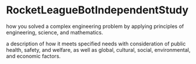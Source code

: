 # RocketLeagueBotIndependentStudy
how you solved a complex engineering problem by applying principles of engineering, science, and mathematics.

a description of how it meets specified needs with consideration of public health, safety, and welfare, as well as global, cultural, social, environmental, and economic factors.
